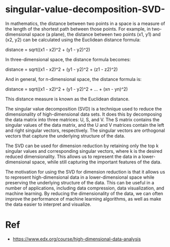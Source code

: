# singular-value-decomposition-SVD-


In mathematics, the distance between two points in a space is a measure of the length of the shortest path between those points. For example, in two-dimensional space (a plane), the distance between two points (x1, y1) and (x2, y2) can be calculated using the Euclidean distance formula:

distance = sqrt((x1 - x2)^2 + (y1 - y2)^2)

In three-dimensional space, the distance formula becomes:

distance = sqrt((x1 - x2)^2 + (y1 - y2)^2 + (z1 - z2)^2)

And in general, for n-dimensional space, the distance formula is:

distance = sqrt((x1 - x2)^2 + (y1 - y2)^2 + ... + (xn - yn)^2)

This distance measure is known as the Euclidean distance.

The singular value decomposition (SVD) is a technique used to reduce the dimensionality of high-dimensional data sets. It does this by decomposing the data matrix into three matrices: U, S, and V. The S matrix contains the singular values of the data matrix, and the U and V matrices contain the left and right singular vectors, respectively. The singular vectors are orthogonal vectors that capture the underlying structure of the data.

The SVD can be used for dimension reduction by retaining only the top k singular values and corresponding singular vectors, where k is the desired reduced dimensionality. This allows us to represent the data in a lower-dimensional space, while still capturing the important features of the data.

The motivation for using the SVD for dimension reduction is that it allows us to represent high-dimensional data in a lower-dimensional space while preserving the underlying structure of the data. This can be useful in a number of applications, including data compression, data visualization, and machine learning. By reducing the dimensionality of the data, we can often improve the performance of machine learning algorithms, as well as make the data easier to interpret and visualize.



# Ref
- https://www.edx.org/course/high-dimensional-data-analysis
